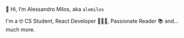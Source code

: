 👋 Hi, I’m Alessandro Milos, aka `alemilos`

I'm a 🤓 CS Student, React Developer 🧑🏻‍💻, Passionate Reader 📚 and... much more.



<!---
AleMilos/AleMilos is a ✨ special ✨ repository because its `README.md` (this file) appears on your GitHub profile.
You can click the Preview link to take a look at your changes.
--->
